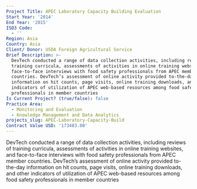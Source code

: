 ```yaml
---
Project Title: APEC Laboratory Capacity Building Evaluation
Start Year: '2014'
End Year: '2015'
ISO3 Code:
  - ''
Region: Asia
Country: Asia
Client/ Donor: USDA Foreign Agricultural Service
Brief Description: >-
  DevTech conducted a range of data collection activities, including reviews of
  training curricula, assessments of activities in online training websites, and
  face-to-face interviews with food safety professionals from APEC member
  countries. DevTech’s assessment of online activity provided to-the-day
  information on hit counts, page visits, online training downloads, and other
  indicators of utilization of APEC web-based resources among food safety
  professionals in member countries
Is Current Project? (true/false): false
Practice Area:
  - Monitoring and Evaluation
  - Knowledge Management and Data Analytics
projects_slug: APEC-Laboratory-Capacity-Build
Contract Value USD: '173483.00'
---
```

DevTech conducted a range of data collection activities, including reviews of training curricula, assessments of activities in online training websites, and face-to-face interviews with food safety professionals from APEC member countries. DevTech’s assessment of online activity provided to-the-day information on hit counts, page visits, online training downloads, and other indicators of utilization of APEC web-based resources among food safety professionals in member countries